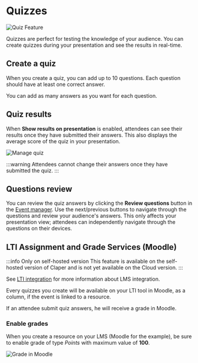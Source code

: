 # Quizzes

![Quiz Feature](/quiz.png)

Quizzes are perfect for testing the knowledge of your audience. You can create quizzes during your presentation and see the results in real-time.

## Create a quiz

When you create a quiz, you can add up to 10 questions. Each question should have at least one correct answer.

You can add as many answers as you want for each question.

## Quiz results

When **Show results on presentation** is enabled, attendees can see their results once they have submitted their answers. This also displays the average score of the quiz in your presentation.

![Manage quiz](/usage/quiz/manage.png)

:::warning
Attendees cannot change their answers once they have submitted the quiz.
:::

## Questions review

You can review the quiz answers by clicking the **Review questions** button in the [Event manager](/usage/manager.md). Use the next/previous buttons to navigate through the questions and review your audience's answers. This only affects your presentation view; attendees can independently navigate through the questions on their devices.

## LTI Assignment and Grade Services (Moodle)

:::info Only on self-hosted version
This feature is available on the self-hosted version of Claper and is not yet available on the Cloud version.
:::

See [LTI integration](/integration/lti.md) for more information about LMS integration.

Every quizzes you create will be available on your LTI tool in Moodle, as a column, if the event is linked to a resource. 

If an attendee submit quiz answers, he will receive a grade in Moodle.

### Enable grades

When you create a resource on your LMS (Moodle for the example), be sure to enable grade of type _Points_ with maximum value of **100**. 

![Grade in Moodle](/usage/quiz/grade.png)